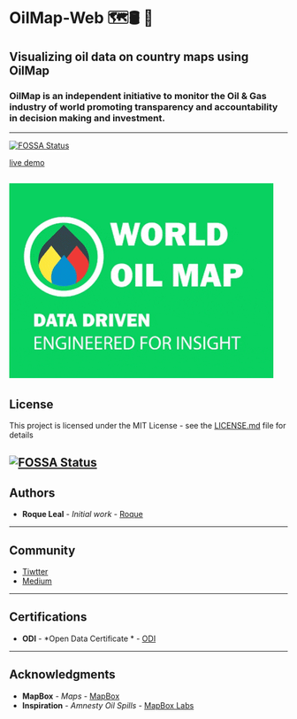 # OilMap-Web 🗺🛢 🌟
Visualizing oil data on country maps using OilMap
---

### OilMap is an independent initiative to monitor the Oil & Gas industry of world promoting transparency and accountability in decision making and investment.
---
[![FOSSA Status](https://app.fossa.com/api/projects/git%2Bgithub.com%2Froqueleal%2Foilmap.svg?type=shield)](https://app.fossa.com/projects/git%2Bgithub.com%2Froqueleal%2Foilmap?ref=badge_shield)

[live demo](http://oilmap.xyz)

![screenshot](screenshot.gif)
---
## License
This project is licensed under the MIT License - see the [LICENSE.md](LICENSE.md) file for details

[![FOSSA Status](https://app.fossa.com/api/projects/git%2Bgithub.com%2Froqueleal%2Foilmap.svg?type=large)](https://app.fossa.com/projects/git%2Bgithub.com%2Froqueleal%2Foilmap?ref=badge_large)
---
## Authors
* **Roque Leal** - *Initial work* - [Roque](https://www.roqueleal.me/)
---
## Community
- [Tiwtter](https://twitter.com/oilmapxyz)
- [Medium](https://medium.com/@roqueleal/world-oil-map-e46b774ea82b)
---

## Certifications
* **ODI** - *Open Data Certificate * - [ODI](https://certificates.theodi.org/en/datasets/220195/certificate)

---
## Acknowledgments
* **MapBox** - *Maps* - [MapBox](https://www.mapbox.com/)
* **Inspiration** - *Amnesty Oil Spills* - [MapBox Labs](https://labs.mapbox.com/amnesty/)
